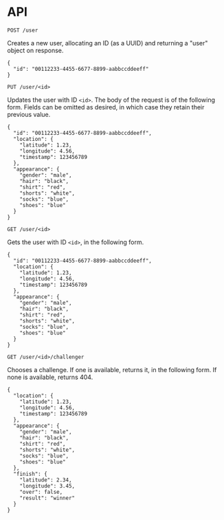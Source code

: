 # API

`POST /user`

Creates a new user, allocating an ID (as a UUID) and returning a "user" object on response.

```
{
  "id": "00112233-4455-6677-8899-aabbccddeeff"
}
```

`PUT /user/<id>`

Updates the user with ID `<id>`.  The body of the request is of the following form.  Fields can be omitted as desired, in which case they retain their previous value.

```
{
  "id": "00112233-4455-6677-8899-aabbccddeeff",
  "location": {
    "latitude": 1.23,
    "longitude": 4.56,
    "timestamp": 123456789
  },
  "appearance": {
    "gender": "male",
    "hair": "black",
    "shirt": "red",
    "shorts": "white",
    "socks": "blue",
    "shoes": "blue"
  }
}  
```

`GET /user/<id>`

Gets the user with ID `<id>`, in the following form.

```
{
  "id": "00112233-4455-6677-8899-aabbccddeeff",
  "location": {
    "latitude": 1.23,
    "longitude": 4.56,
    "timestamp": 123456789
  },
  "appearance": {
    "gender": "male",
    "hair": "black",
    "shirt": "red",
    "shorts": "white",
    "socks": "blue",
    "shoes": "blue"
  }
}  
```

`GET /user/<id>/challenger`

Chooses a challenge.  If one is available, returns it, in the following form.  If none is available, returns 404.

```
{
  "location": {
    "latitude": 1.23,
    "longitude": 4.56,
    "timestamp": 123456789
  },
  "appearance": {
    "gender": "male",
    "hair": "black",
    "shirt": "red",
    "shorts": "white",
    "socks": "blue",
    "shoes": "blue"
  },
  "finish": {
    "latitude": 2.34,
    "longitude": 3.45,
    "over": false,
    "result": "winner"
  }
}
```
